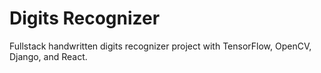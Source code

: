 Digits Recognizer
=================

Fullstack handwritten digits recognizer project with TensorFlow, OpenCV, Django, and React.

